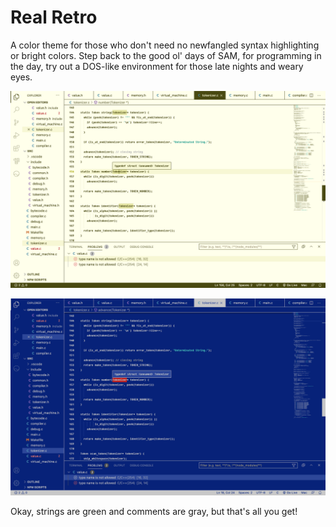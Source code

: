 # Real Retro

A color theme for those who don't need no newfangled syntax highlighting or bright colors. Step back to the good ol' days of SAM, for programming in the day, try out a DOS-like environment for those late nights and weary eyes.

![Light example in C](images/c-example.png)

![Dark example in C](images/c-example-dark.png)

Okay, strings are green and comments are gray, but that's all you get!
